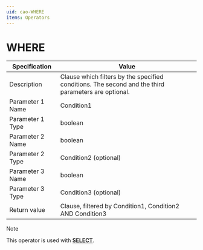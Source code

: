 ```yaml
---
uid: cao-WHERE
items: Operators
---
```


# WHERE 

| Specification         | Value                                                        |
| --------------------- | ------------------------------------------------------------ |
| Description           | Clause which filters by the specified conditions. The second and the third parameters are optional.          |
| Parameter 1 Name      | Condition1                                                      |
| Parameter 1 Type      | boolean                                    |
| Parameter 2 Name      | boolean                                                           |
| Parameter 2 Type      | Condition2 (optional)                                                          |
| Parameter 3 Name      | boolean                                                            |
| Parameter 3 Type      | Condition3 (optional)                                                            |
| Return value          | Clause, filtered by Condition1, Condition2 AND Condition3                                                       |

> [!NOTE]
> 
> This operator is used with **[SELECT](https://docs.erp.net/tech/advanced/calculated-attributes/operators/select.html)**.
